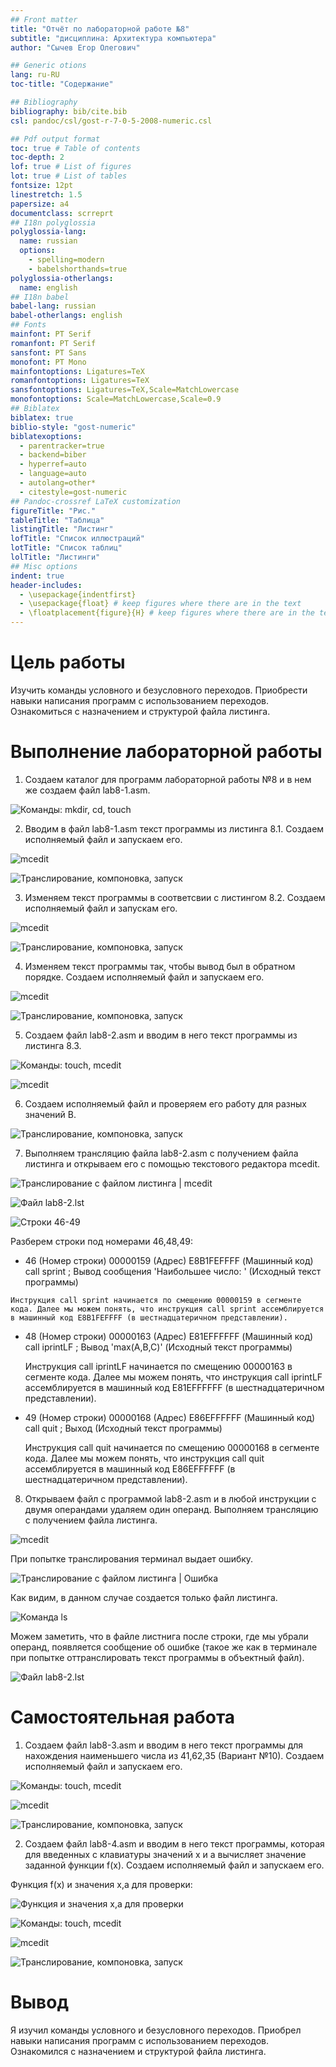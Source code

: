 ```yaml
---
## Front matter
title: "Отчёт по лабораторной работе №8"
subtitle: "дисциплина: Архитектура компьютера"
author: "Сычев Егор Олегович"

## Generic otions
lang: ru-RU
toc-title: "Содержание"

## Bibliography
bibliography: bib/cite.bib
csl: pandoc/csl/gost-r-7-0-5-2008-numeric.csl

## Pdf output format
toc: true # Table of contents
toc-depth: 2
lof: true # List of figures
lot: true # List of tables
fontsize: 12pt
linestretch: 1.5
papersize: a4
documentclass: scrreprt
## I18n polyglossia
polyglossia-lang:
  name: russian
  options:
	- spelling=modern
	- babelshorthands=true
polyglossia-otherlangs:
  name: english
## I18n babel
babel-lang: russian
babel-otherlangs: english
## Fonts
mainfont: PT Serif
romanfont: PT Serif
sansfont: PT Sans
monofont: PT Mono
mainfontoptions: Ligatures=TeX
romanfontoptions: Ligatures=TeX
sansfontoptions: Ligatures=TeX,Scale=MatchLowercase
monofontoptions: Scale=MatchLowercase,Scale=0.9
## Biblatex
biblatex: true
biblio-style: "gost-numeric"
biblatexoptions:
  - parentracker=true
  - backend=biber
  - hyperref=auto
  - language=auto
  - autolang=other*
  - citestyle=gost-numeric
## Pandoc-crossref LaTeX customization
figureTitle: "Рис."
tableTitle: "Таблица"
listingTitle: "Листинг"
lofTitle: "Список иллюстраций"
lotTitle: "Список таблиц"
lolTitle: "Листинги"
## Misc options
indent: true
header-includes:
  - \usepackage{indentfirst}
  - \usepackage{float} # keep figures where there are in the text
  - \floatplacement{figure}{H} # keep figures where there are in the text
---
```


# Цель работы

Изучить команды условного и безусловного переходов. Приобрести навыки написания программ с использованием переходов. Ознакомиться с назначением и структурой файла листинга.

# Выполнение лабораторной работы

1. Создаем каталог для программ лабораторной работы №8 и в нем же создаем файл lab8-1.asm.

![Команды: mkdir, cd, touch](image/pic1.png)

2. Вводим в файл lab8-1.asm текст программы из листинга 8.1. Создаем исполняемый файл и запускаем его.

![mcedit](image/pic2.png)

![Транслирование, компоновка, запуск](image/pic3.png)

3. Изменяем текст программы в соответсвии с листингом 8.2. Создаем исполняемый файл и запускам его.

![mcedit](image/pic4.png)

![Транслирование, компоновка, запуск](image/pic5.png)

4. Изменяем текст программы так, чтобы вывод был в обратном порядке. Создаем исполняемый файл и запускаем его.

![mcedit](image/pic6.png)

![Транслирование, компоновка, запуск](image/pic7.png)

5. Создаем файл lab8-2.asm и вводим в него текст программы из листинга 8.3.

![Команды: touch, mcedit](image/pic8.png)

![mcedit](image/pic9.png)

6. Создаем исполняемый файл и проверяем его работу для разных значений B.

![Транслирование, компоновка, запуск](image/pic10.png)

7. Выполняем трансляцию файла lab8-2.asm с получением файла листинга и открываем его с помощью текстового редактора mcedit.

![Транслирование с файлом листинга | mcedit](image/pic11.png)

![Файл lab8-2.lst](image/pic12.png)

![Строки 46-49](image/pic13.png)

Разберем строки под номерами 46,48,49:

   - 46 (Номер строки) 00000159 (Адрес) E8B1FEFFFF (Машинный код)	call sprint ; Вывод сообщения 'Наибольшее число: ' (Исходный текст программы)
   
   	Инструкция call sprint начинается по смещению 00000159 в сегменте кода. Далее мы можем понять, что инструкция call sprint ассемблируется в машинный код E8B1FEFFFF (в шестнадцатеричном представлении).
   	
   - 48 (Номер строки) 00000163 (Адрес) E81EFFFFFF (Машинный код)	call iprintLF ; Вывод 'max(A,B,C)' (Исходный текст программы)
   
      	Инструкция call iprintLF начинается по смещению 00000163 в сегменте кода. Далее мы можем понять, что инструкция call iprintLF ассемблируется в машинный код E81EFFFFFF (в шестнадцатеричном представлении).
   
   - 49 (Номер строки) 00000168 (Адрес) E86EFFFFFF (Машинный код)	call quit ; Выход (Исходный текст программы)
   
      	Инструкция call quit начинается по смещению 00000168 в сегменте кода. Далее мы можем понять, что инструкция call quit ассемблируется в машинный код E86EFFFFFF (в шестнадцатеричном представлении).
   
8. Открываем файл с программой lab8-2.asm и в любой инструкции с двумя операндами удаляем один операнд. Выполняем трансляцию с получением файла листинга.

![mcedit](image/pic14.png)

При попытке транслирования терминал выдает ошибку.

![Транслирование с файлом листинга | Ошибка](image/pic15.png)

Как видим, в данном случае создается только файл листинга.

![Команда ls](image/pic16.png)

Можем заметить, что в файле листнига после строки, где мы убрали операнд, появляется сообщение об ошибке (такое же как в терминале при попытке оттранслировать текст программы в объектный файл).

![Файл lab8-2.lst](image/pic17.png)

# Самостоятельная работа

1. Создаем файл lab8-3.asm и вводим в него текст программы для нахождения наименьшего числа из 41,62,35 (Вариант №10). Создаем исполняемый файл и запускаем его.

![Команды: touch, mcedit](image/pic18.png)

![mcedit](image/pic19.png)

![Транслирование, компоновка, запуск](image/pic20.png)

2. Создаем файл lab8-4.asm и вводим в него текст программы, которая для введенных с клавиатуры значений x и a вычисляет значение заданной функции f(x). Создаем исполняемый файл и запускаем его.

Функция f(x) и значения x,a для проверки:

![Функция и значения x,a для проверки](image/pic21.png)

![Команды: touch, mcedit](image/pic22.png)

![mcedit](image/pic23.png)

![Транслирование, компоновка, запуск](image/pic24.png)

# Вывод

Я изучил команды условного и безусловного переходов. Приобрел навыки написания программ с использованием переходов. Ознакомился с назначением и структурой файла листинга.
